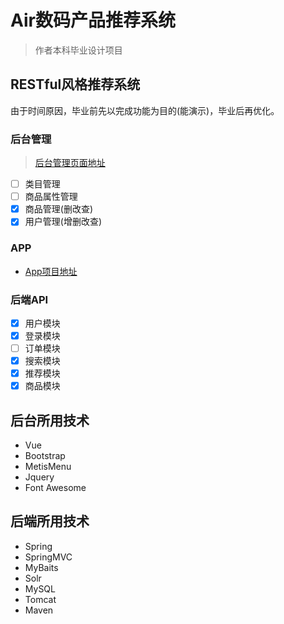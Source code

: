 # Air数码产品推荐系统
> 作者本科毕业设计项目
## RESTful风格推荐系统
由于时间原因，毕业前先以完成功能为目的(能演示)，毕业后再优化。
### 后台管理
> [后台管理页面地址](http://api.airblog.top:8080/Air/admin)
- [ ] 类目管理
- [ ] 商品属性管理
- [X] 商品管理(删改查)
- [X] 用户管理(增删改查)
### APP
- [App项目地址](https://github.com/Air-TF/AirMall)
### 后端API
- [X] 用户模块
- [X] 登录模块
- [ ] 订单模块
- [X] 搜索模块
- [X] 推荐模块
- [X] 商品模块
## 后台所用技术
- Vue
- Bootstrap
- MetisMenu
- Jquery
- Font Awesome
## 后端所用技术
- Spring
- SpringMVC
- MyBaits
- Solr
- MySQL
- Tomcat
- Maven
